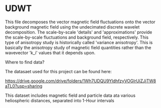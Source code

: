 # UDWT
This file decomposes the vector magnetic field fluctuations onto the vector background magnetic field using the undecimated discrete wavelet decomposition. The scale-by-scale 'details' and 'approximations' provide the scale-by-scale fluctuations and background field, respectively. This type of anisotropy study is historically called 'variance anisotropy'. This is basically the anisotropy study of magnetic field quantities rather than the wavevector 'k_i' values that it depends upon.

Where to find data?

The datasaet used for this project can be found here:

https://drive.google.com/drive/folders/1Wh7UDQU9YldhfzyVOGlrUiZJjTW8aTL0?usp=sharing

This dataset includes magnetic field and particle data ata various heliospheric distances, separated into 1-Hour intervals



